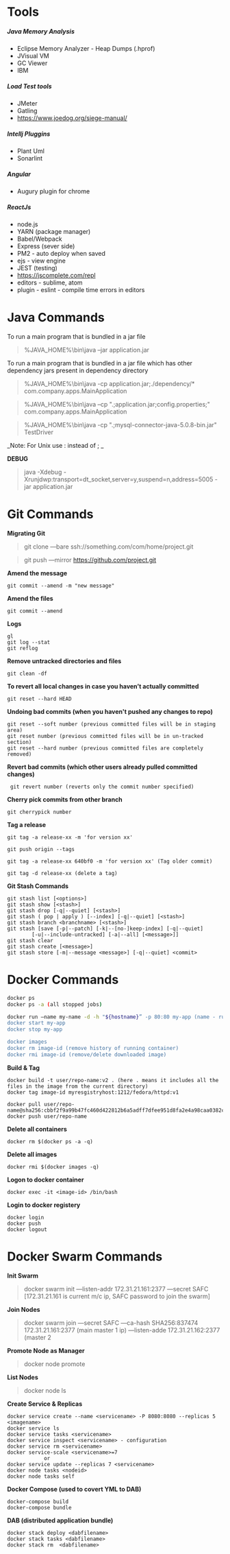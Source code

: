 # Tools

##### Java Memory Analysis

- Eclipse Memory Analyzer - Heap Dumps (.hprof)
- JVisual VM
- GC Viewer
- IBM

##### Load Test tools

- JMeter
- Gatling
- https://www.joedog.org/siege-manual/

##### Intellj Pluggins
- Plant Uml
- Sonarlint

##### Angular
- Augury plugin for chrome

##### ReactJs
- node.js
- YARN (package manager)
- Babel/Webpack
- Express (sever side)
- PM2 - auto deploy when saved
- ejs - view engine
- JEST (testing)
- https://jscomplete.com/repl
- editors - sublime, atom
- plugin - eslint - compile time errors in editors

# Java Commands

To run a main program that is bundled in a jar file

> %JAVA_HOME%\bin\java –jar application.jar

To run a main program that is bundled in a jar file which has other dependency jars present in dependency directory

> %JAVA_HOME%\bin\java -cp application.jar;./dependency/* com.company.apps.MainApplication

> %JAVA_HOME%\bin\java –cp ".;application.jar;config.properties;" com.company.apps.MainApplication

> %JAVA_HOME%\bin\java -cp ".;mysql-connector-java-5.0.8-bin.jar" TestDriver

_Note: For Unix use : instead of ; _

**DEBUG**

> java -Xdebug -Xrunjdwp:transport=dt_socket,server=y,suspend=n,address=5005 -jar application.jar

# Git Commands

**Migrating Git**
> git clone —bare ssh://something.com/com/home/project.git

> git push —mirror https://github.com/project.git

**Amend the message**
```
git commit --amend -m "new message"
```
**Amend the files**
```
git commit --amend
```
**Logs**
```
gl
git log --stat
git reflog
```

**Remove untracked directories and files**
```
git clean -df
```
**To revert all local changes in case you haven’t actually committed** 
```
git reset --hard HEAD 
```

**Undoing bad commits (when you haven't pushed any changes to repo)**
```
git reset --soft number (previous committed files will be in staging area)
git reset number (previous committed files will be in un-tracked section) 
git reset --hard number (previous committed files are completely removed)
```
**Revert bad commits  (which other users already pulled committed changes)**  
```
 git revert number (reverts only the commit number specified) 
```
**Cherry pick commits from other branch**
```
git cherrypick number
```
**Tag a release**
```
git tag -a release-xx -m 'for version xx'

git push origin --tags

git tag -a release-xx 640bf0 -m 'for version xx' (Tag older commit)

git tag -d release-xx (delete a tag)
```
**Git Stash Commands**
 ```
git stash list [<options>]
git stash show [<stash>]
git stash drop [-q|--quiet] [<stash>]
git stash ( pop | apply ) [--index] [-q|--quiet] [<stash>]
git stash branch <branchname> [<stash>]
git stash [save [-p|--patch] [-k|--[no-]keep-index] [-q|--quiet]
         [-u|--include-untracked] [-a|--all] [<message>]]
git stash clear
git stash create [<message>]
git stash store [-m|--message <message>] [-q|--quiet] <commit>  
```


# Docker Commands
```bash
docker ps
docker ps -a (all stopped jobs)

docker run —name my-name -d -h "${hostname}” -p 80:80 my-app (name - running image name, d - detached, h - host, p - port mapping)
docker start my-app
docker stop my-app

docker images
docker rm image-id (remove history of running container)
docker rmi image-id (remove/delete downloaded image)
```
**Build & Tag**
```
docker build -t user/repo-name:v2 . (here . means it includes all the files in the image from the current directory)
docker tag image-id myresgistryhost:1212/fedora/httpd:v1

docker pull user/repo-name@sha256:cbbf2f9a99b47fc460d422812b6a5adff7dfee951d8fa2e4a98caa0382cfbdbf
docker push user/repo-name
```

**Delete all containers**
```
docker rm $(docker ps -a -q)
```

**Delete all images**
```
docker rmi $(docker images -q)
```
**Logon to docker container**
```
docker exec -it <image-id> /bin/bash
```
**Login to docker registery**
```
docker login
docker push
docker logout
```

# Docker Swarm Commands

**Init Swarm**
> docker swarm init —listen-addr 172.31.21.161:2377 —secret SAFC [172.31.21.161 is current m/c ip, SAFC password to join the swarm]

**Join Nodes**
> docker swarm join —secret SAFC 
              —ca-hash SHA256:837474 
                 172.31.21.161:2377 (main master 1 ip)
              —listen-adde 172.31.21.162:2377 (master 2

**Promote Node as Manager**
> docker node promote <id> 

**List Nodes**
> docker node ls 

**Create Service & Replicas**
```
docker service create --name <servicename> -P 8080:8080 --replicas 5 <imagename>
docker service ls
docker service tasks <servicename>
docker service inspect <servicename> - configuration
docker service rm <servicename>
docker service-scale <servicename>=7
            or
docker service update --replicas 7 <servicename>
docker node tasks <nodeid>
docker node tasks self
```

**Docker Compose (used to covert YML to DAB)**
```
docker-compose build
docker-compose bundle
```
**DAB (distributed application bundle)**
```
docker stack deploy <dabfilename>
docker stack tasks <dabfilename>
docker stack rm  <dabfilename>
```
